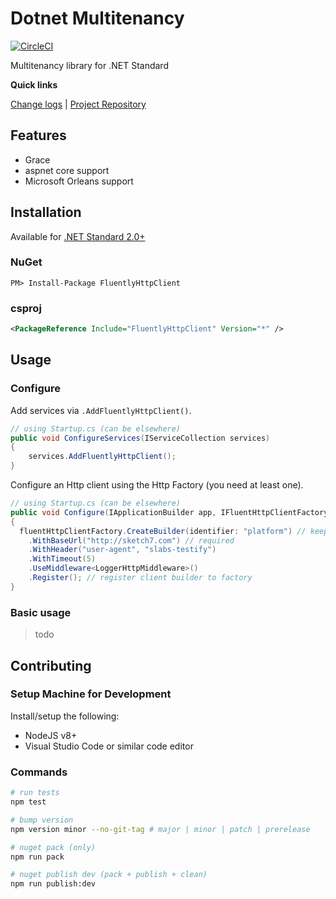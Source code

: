 [projectUri]: https://github.com/sketch7/dotnet.multitenancy
[changeLog]: ./CHANGELOG.md

# Dotnet Multitenancy
[![CircleCI](https://circleci.com/gh/sketch7/dotnet.multitenancy.svg?style=shield)](https://circleci.com/gh/sketch7/dotnet.multitenancy)
<!-- TODO: [![NuGet version](https://badge.fury.io/nu/fluentlyhttpclient.svg)](https://badge.fury.io/nu/fluentlyhttpclient)  -->

Multitenancy library for .NET Standard

**Quick links**

[Change logs][changeLog] | [Project Repository][projectUri]

## Features
- Grace
- aspnet core support
- Microsoft Orleans support

## Installation
Available for [.NET Standard 2.0+](https://docs.microsoft.com/en-gb/dotnet/standard/net-standard)

### NuGet
```
PM> Install-Package FluentlyHttpClient
```

### csproj

```xml
<PackageReference Include="FluentlyHttpClient" Version="*" />
```

## Usage

### Configure
Add services via `.AddFluentlyHttpClient()`.

```cs
// using Startup.cs (can be elsewhere)
public void ConfigureServices(IServiceCollection services)
{
    services.AddFluentlyHttpClient();
}
```

Configure an Http client using the Http Factory (you need at least one).
```cs
// using Startup.cs (can be elsewhere)
public void Configure(IApplicationBuilder app, IFluentHttpClientFactory fluentHttpClientFactory)
{
  fluentHttpClientFactory.CreateBuilder(identifier: "platform") // keep a note of the identifier, its needed later
    .WithBaseUrl("http://sketch7.com") // required
    .WithHeader("user-agent", "slabs-testify")
    .WithTimeout(5)
    .UseMiddleware<LoggerHttpMiddleware>()
    .Register(); // register client builder to factory
}
```

### Basic usage

> todo

## Contributing

### Setup Machine for Development
Install/setup the following:

- NodeJS v8+
- Visual Studio Code or similar code editor

 ### Commands

```bash
# run tests
npm test

# bump version
npm version minor --no-git-tag # major | minor | patch | prerelease

# nuget pack (only)
npm run pack

# nuget publish dev (pack + publish + clean)
npm run publish:dev
```